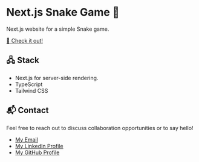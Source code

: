 # Next.js Snake Game 🐍

Next.js website for a simple Snake game.

[🚀 Check it out!](https://wdc-snake.vercel.app/)

## 🖧 Stack

- Next.js for server-side rendering.
- TypeScript
- Tailwind CSS

## 📬 Contact

Feel free to reach out to discuss collaboration opportunities or to say hello!

- [My Email](mailto:matheus.felipe.19rt@gmail.com)
- [My LinkedIn Profile](https://www.linkedin.com/in/matheus-mortari-19rt/)
- [My GitHub Profile](https://github.com/w11dcard)
